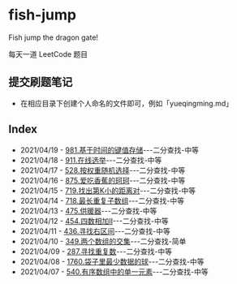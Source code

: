 # fish-jump
Fish jump the dragon gate!

每天一道 LeetCode 题目

## 提交刷题笔记

* 在相应目录下创建个人命名的文件即可，例如「yueqingming.md」

## Index
* 2021/04/19 - [981.基于时间的键值存储](2021/4/19)---二分查找-中等
* 2021/04/18 - [911.在线选举](2021/4/18)---二分查找-中等
* 2021/04/17 - [528.按权重随机选择](2021/4/17)---二分查找-中等
* 2021/04/16 - [875.爱吃香蕉的珂珂](2021/4/16)---二分查找-中等
* 2021/04/15 - [719.找出第K小的距离对](2021/4/15)---二分查找-中等
* 2021/04/14 - [718.最长重复子数组](2021/4/14)---二分查找-中等
* 2021/04/13 - [475.供暖器](2021/4/13)---二分查找-中等
* 2021/04/12 - [454.四数相加II](2021/4/12)---二分查找-中等 
* 2021/04/11 - [436.寻找右区间](2021/4/11)---二分查找-中等
* 2021/04/10 - [349.两个数组的交集](2021/4/10)---二分查找-简单
* 2021/04/09 - [287.寻找重复数](2021/4/9)---二分查找-中等
* 2021/04/08 - [1760.袋子里最少数据的球](2021/4/8)---二分查找-中等
* 2021/04/07 - [540.有序数组中的单一元素](2021/4/7)---二分查找-中等
